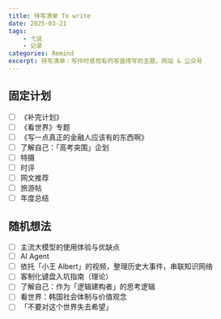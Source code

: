 ```yaml
---
title: 待写清单 To write
date: 2025-03-21
tags: 
	- 弋说
	- 记录
categories: Remind
excerpt: 待写清单：写作时感觉有的写值得写的主题，网站 & 公众号
---
```



## 固定计划
- [ ] 《补完计划》
- [ ] 《看世界》专题
- [ ] 《写一点真正的金融人应该有的东西啊》
- [ ] 了解自己：「高考突围」企划
- [ ] 特摄
- [ ] 时评
- [ ] 网文推荐
- [ ] 旅游帖
- [ ] 年度总结

## 随机想法
- [ ] 主流大模型的使用体验与优缺点
- [ ] AI Agent
- [ ] 依托「小王 Albert」的视频，整理历史大事件，串联知识网络
- [ ] 客制化键盘入坑指南（理论）
- [ ] 了解自己：作为「逻辑建构者」的思考逻辑
- [ ] 看世界：韩国社会体制与价值观念
- [ ] 「不要对这个世界失去希望」
